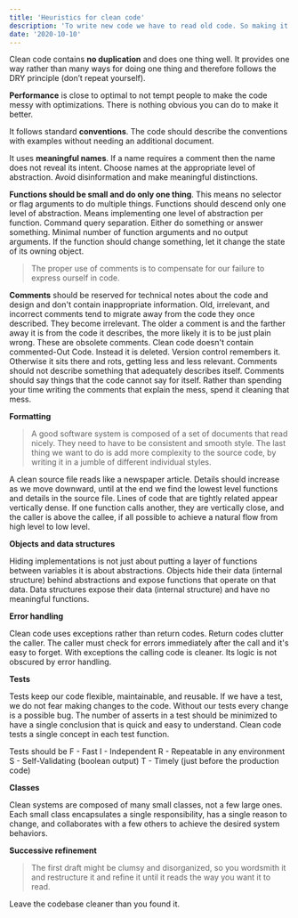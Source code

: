 ```yaml
---
title: 'Heuristics for clean code'
description: 'To write new code we have to read old code. So making it easy to read actually makes it easier to write.'
date: '2020-10-10'
---
```


Clean code contains **no duplication** and does one thing well. It provides one way rather than many ways for doing one thing and therefore follows the DRY principle (don’t repeat yourself).

**Performance** is close to optimal to not tempt people to make the code messy with optimizations. There is nothing obvious you can do to make it better.

It follows standard **conventions**. The code should describe the conventions with examples without needing an additional document.

It uses **meaningful names**. If a name requires a comment then the name does not reveal its intent. Choose names at the appropriate level of abstraction. Avoid disinformation and make meaningful distinctions.

**Functions should be small and do only one thing**. This means no selector or flag arguments to do multiple things.
Functions should descend only one level of abstraction. Means implementing one level of abstraction per function.
Command query separation. Either do something or answer something.
Minimal number of function arguments and no output arguments.
If the function should change something, let it change the state of its owning object.

> The proper use of comments is to compensate for our failure to express ourself in code.

**Comments** should be reserved for technical notes about the code and design and don't contain inappropriate information.
Old, irrelevant, and incorrect comments tend to migrate away from the code they once described. They become irrelevant. The older a comment is and the farther away it is from the code it describes, the more likely it is to be just plain wrong. These are obsolete comments.
Clean code doesn't contain commented-Out Code. Instead it is deleted. Version control remembers it. Otherwise it sits there and rots, getting less and less relevant.
Comments should not describe something that adequately describes itself. Comments should say things that the code cannot say for itself.
Rather than spending your time writing the comments that explain the mess, spend it cleaning that mess.

**Formatting**

> A good software system is composed of a set of documents that read nicely. They need to have to be consistent and smooth style. The last thing we want to do is add more complexity to the source code, by writing it in a jumble of different individual styles.

A clean source file reads like a newspaper article. Details should increase as we move downward, until at the end we find the lowest level functions and details in the source file. Lines of code that are tightly related appear vertically dense.
If one function calls another, they are vertically close, and the caller is above the callee, if all possible to achieve a natural flow from high level to low level.

**Objects and data structures**

Hiding implementations is not just about putting a layer of functions between variables it is about abstractions.
Objects hide their data (internal structure) behind abstractions and expose functions that operate on that data.
Data structures expose their data (internal structure) and have no meaningful functions.

**Error handling**

Clean code uses exceptions rather than return codes. 
Return codes clutter the caller. The caller must check for errors immediately after the call and it's easy to forget. With exceptions the calling code is cleaner. Its logic is not obscured by error handling.

**Tests**

Tests keep our code flexible, maintainable, and reusable. If we have a test, we do not fear making changes to the code. Without our tests every change is a possible bug.
The number of asserts in a test should be minimized to have a single conclusion that is quick and easy to understand. Clean code tests a single concept in each test function.

Tests should be 
F - Fast
I - Independent
R - Repeatable in any environment
S - Self-Validating (boolean output)
T - Timely (just before the production code)

**Classes**

Clean systems are composed of many small classes, not a few large ones. Each small class encapsulates a single responsibility, has a single reason to change, and collaborates with a few others to achieve the desired system behaviors.

**Successive refinement**

> The first draft might be clumsy and disorganized, so you wordsmith it and restructure it and refine it until it reads the way you want it to read.

Leave the codebase cleaner than you found it.